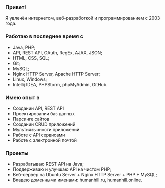 ### Привет!
Я увлечён интернетом, веб-разработкой и программированием с 2003 года.

### Работаю в последнее время с
* Java, PHP;
* API, REST API, OAuth, RegEx, AJAX, JSON;
* HTML, CSS, SQL;
* Git;
* MySQL;
* Nginx HTTP Server, Apache HTTP Server;
* Linux, Windows;
* Intellij IDEA, PHPStorm, phpMyAdmin, GitHub.

### Имею опыт в
* Создании API, REST API
* Проектировании баз данных
* Парсинге сайтов
* Создании CRUD приложений
* Мультиязычности приложений
* Работе с API сервисами
* Работе с электронной почтой

### Проекты
* Разрабатываю REST API на Java;
* Поддерживаю и улучшаю API на чистом PHP;
* Веб-сервер на Ubuntu Server + Nginx HTTP Server + PHP + MySQL;
* Владею доменными именами: humanhill.ru, humanhill.online.
